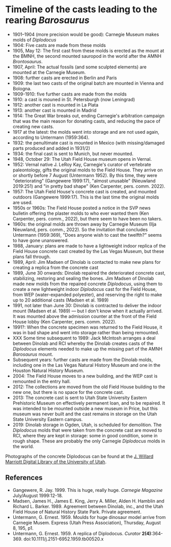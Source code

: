 # Timeline of the casts leading to the rearing _Barosaurus_

* 1901–1904 (more precision would be good): Carnegie Museum makes molds of _Diplodocus_
* 1904: Five casts are made from these molds
* 1905, May 12: The first cast from these molds is erected as the mount at the BMNH, the second mounted sauropod in the world after the AMNH _Brontosaurus_.
* 1907, April: The actual fossils (and some sculpted elements) are mounted at the Carnegie Museum.
* 1908: further casts are erected in Berlin and Paris
* 1909: the last two casts of the original batch are mounted in Vienna and Bologna.
* 1909-1910: five further casts are made from the molds
* 1910: a cast is mouned in St. Petersburgh (now Leningrad)
* 1912: another cast is mounted in La Plata
* 1913: another cast is mounted in Madrid
* 1914: The Great War breaks out, ending Carnegie's arbitration campaign that was the main reason for donating casts, and reducing the pace of creating new casts.
* 1917 at the latest: the molds went into storage and are not used again, according to Untermann (1959:364).
* 1932: the penultimate cast is mounted in Mexico (with missing/damaged parts produced and added in 1931/2)
* 1934: the final cast is sent to Munich, but never mounted.
* 1948, October 29: The Utah Field House museum opens in Vernal.
* 1952: Vernal native J. LeRoy Kay, Carnegie's curator of vertebrate paleontology, gifts the original molds to the Field House. They arrive on or shortly before 7 August (Untermann 1952). By this time, they were "deteriorating" (Gangewere 1999:17), "almost unusable" (Nieuwland 2019:251) and "in pretty bad shape" (Ken Carpenter, pers. comm. 2022).
* 1957: The Utah Field House's concrete cast is created, and mounted outdoors (Gangewere 1999:17). This is the last time the original molds are used.
* 1950s or 1960s: The Field House posted a notice in the SVP news bulletin offering the plaster molds to who ever wanted them (Ken Carpenter, pers. comm., 2022), but there seem to have been no takers.
* 1960s: the original molds are thrown away by Carnegie Museum (Ilja Nieuwland, pers. comm., 2022). So the invitation that concludes Untermann (1959:369), "Does anyone wish to cast the twelfth?" seems to have gone unanswered.
* 1988, January: plans are made to have a lightweight indoor replica of the Field House concrete cast created by the Las Vegas Museum, but these plans fall through.
* 1989, April: Jim Madsen of Dinolab is contacted to make new plans for creating a replica from the concrete cast
* 1989, June 30 onwards: Dinolab repaired the deteriorated concrete cast, stabilizing, restoring and sealing the bones. Jim Madsen of Dinolab made new molds from the repaired concrete _Diplodocus_, using them to create a new lightweight indoor _Diplodocus_ cast for the Field House, from WEP (water-expanded polyester), and reserving the right to make up to 20 additional casts (Madsen et al. 1989)
* 1991, not later than June 30: Dinolab is contracted to deliver the indoor mount (Madsen et al. 1989) — but I don't know when it actually arrived. It was mounted above the admission counter at the front of the Field House lobby (Ken Carpenter, pers. comm. 2022).
* 1991?: When the concrete specimen was returned to the Field House, it was in bad shape and went into storage rather than being remounted.
* XXX Some time subsequent to 1989: Jack McIntosh arranges a deal between Dinolab and RCI whereby the Dinolab creates casts of the _Diplodocus_ elements needed to make up the missing part of the AMNH _Barosaurus_ mount.
* Subsequent years: further casts are made from the Dinolab molds, including one in the Las Vegas Natural History Museum and one in the Houston Natural History Museum.
* 2004: The Field House moves to a new building, and the WEP cast is remounted in the entry hall.
* 2012: The collections are moved from the old Field House building to the new one, but there is no space for the concrete cast.
* 2013: The concrete cast is sent to Utah State University Eastern Prehistoric Museum on effectively permanent loan, and to be repaired. It was intended to be mounted outside a new museum in Price, but this museum was never built and the cast remains in storage on the Utah State University Eastern campus.
* 2019: Dinolab storage in Ogden, Utah, is scheduled for demolition. The _Diplodocus_ molds that were taken from the concrete cast are moved to RCI, where they are kept in storage: some in good condition, some in rough shape. These are probably the only Carnegie _Diplodocus_ molds in the world.

Photographs of the concrete Diplodocus can be found at the [J. Willard Marriott Digital Library of the University of Utah](https://collections.lib.utah.edu/).


## References

* Gangewere, R. Jay. 1999. This is huge, really huge. _Carnegie Magazine_ July/August 1999:12-18.
* Madsen, James H., James E. King, Jerry A. Miller, Alden H. Hamblin and Richard L. Barker. 1989. Agreement between Dinolab, inc., and the Utah Field House of Natural History State Park. Private agreement.
* Untermann, G. Ernest. 1959. Moulds for huge dinosaur model arrive from Carnegie Musem. Express (Utah Press Association), Thursday, August 8, 195, p1.
* Untermann, G. Ernest. 1959. A replica of Diplodocus. _Curator_ **2(4)**:364-369. doi:10.1111/j.2151-6952.1959.tb00520.x

